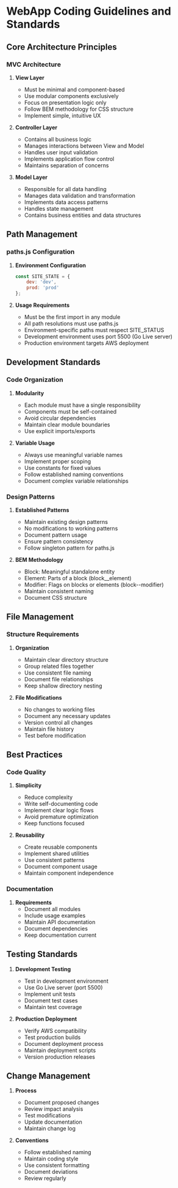 # WebApp Coding Guidelines and Standards

## Core Architecture Principles

### MVC Architecture
1. **View Layer**
   - Must be minimal and component-based
   - Use modular components exclusively
   - Focus on presentation logic only
   - Follow BEM methodology for CSS structure
   - Implement simple, intuitive UX

2. **Controller Layer**
   - Contains all business logic
   - Manages interactions between View and Model
   - Handles user input validation
   - Implements application flow control
   - Maintains separation of concerns

3. **Model Layer**
   - Responsible for all data handling
   - Manages data validation and transformation
   - Implements data access patterns
   - Handles state management
   - Contains business entities and data structures

## Path Management

### paths.js Configuration
1. **Environment Configuration**
   ```javascript
   const SITE_STATE = {
       dev: 'dev',
       prod: 'prod'
   };
   ```

2. **Usage Requirements**
   - Must be the first import in any module
   - All path resolutions must use paths.js
   - Environment-specific paths must respect SITE_STATUS
   - Development environment uses port 5500 (Go Live server)
   - Production environment targets AWS deployment

## Development Standards

### Code Organization
1. **Modularity**
   - Each module must have a single responsibility
   - Components must be self-contained
   - Avoid circular dependencies
   - Maintain clear module boundaries
   - Use explicit imports/exports

2. **Variable Usage**
   - Always use meaningful variable names
   - Implement proper scoping
   - Use constants for fixed values
   - Follow established naming conventions
   - Document complex variable relationships

### Design Patterns
1. **Established Patterns**
   - Maintain existing design patterns
   - No modifications to working patterns
   - Document pattern usage
   - Ensure pattern consistency
   - Follow singleton pattern for paths.js

2. **BEM Methodology**
   - Block: Meaningful standalone entity
   - Element: Parts of a block (block__element)
   - Modifier: Flags on blocks or elements (block--modifier)
   - Maintain consistent naming
   - Document CSS structure

## File Management

### Structure Requirements
1. **Organization**
   - Maintain clear directory structure
   - Group related files together
   - Use consistent file naming
   - Document file relationships
   - Keep shallow directory nesting

2. **File Modifications**
   - No changes to working files
   - Document any necessary updates
   - Version control all changes
   - Maintain file history
   - Test before modification

## Best Practices

### Code Quality
1. **Simplicity**
   - Reduce complexity
   - Write self-documenting code
   - Implement clear logic flows
   - Avoid premature optimization
   - Keep functions focused

2. **Reusability**
   - Create reusable components
   - Implement shared utilities
   - Use consistent patterns
   - Document component usage
   - Maintain component independence

### Documentation
1. **Requirements**
   - Document all modules
   - Include usage examples
   - Maintain API documentation
   - Document dependencies
   - Keep documentation current

## Testing Standards
1. **Development Testing**
   - Test in development environment
   - Use Go Live server (port 5500)
   - Implement unit tests
   - Document test cases
   - Maintain test coverage

2. **Production Deployment**
   - Verify AWS compatibility
   - Test production builds
   - Document deployment process
   - Maintain deployment scripts
   - Version production releases

## Change Management
1. **Process**
   - Document proposed changes
   - Review impact analysis
   - Test modifications
   - Update documentation
   - Maintain change log

2. **Conventions**
   - Follow established naming
   - Maintain coding style
   - Use consistent formatting
   - Document deviations
   - Review regularly
